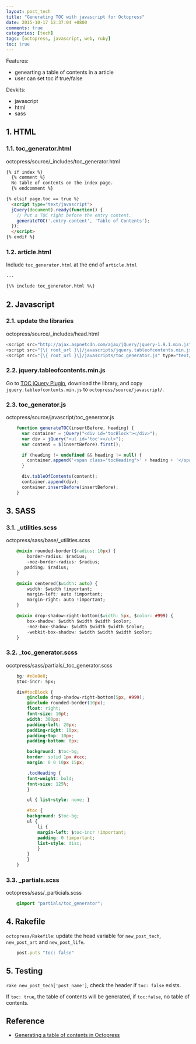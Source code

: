 ```yaml
---
layout: post_tech
title: "Generating TOC with javascript for Octopress"
date: 2015-10-17 12:37:04 +0800
comments: true
categories: [tech]
tags: [octopress, javascript, web, ruby]
toc: true
---
```


Features:

- genearting a table of contents in a article
- user can set toc if true/false


Devkits:

- javascript
- html
- sass


## 1. HTML


### 1.1. toc_generator.html

octopress/source/_includes/toc_generator.html

```html toc_generator.html
{% if index %}
  {% comment %}
  No table of contents on the index page.
  {% endcomment %}

{% elsif page.toc == true %}
  <script type="text/javascript">
  jQuery(document).ready(function() {
    // Put a TOC right before the entry content.
    generateTOC('.entry-content', 'Table of Contents');
  });
  </script>
{% endif %}
```

### 1.2. article.html

Include `toc_generator.html` at the end of `article.html`

```html article.html
...

{\% include toc_generator.html %\}
```

## 2. Javascript

### 2.1. update the libraries

octopress/source/_includes/head.html

```javascript head.html
<script src="http://ajax.aspnetcdn.com/ajax/jQuery/jquery-1.9.1.min.js"></script>
<script src="{\{ root_url }\}/javascripts/jquery.tableofcontents.min.js" type="text/javascript"></script>
<script src="{\{ root_url }\}/javascripts/toc_generator.js" type="text/javascript"></script>
```

### 2.2. jquery.tableofcontents.min.js

Go to [TOC jQuery Plugin](http://fuelyourcoding.com/scripts/toc/), 
download the library, and copy `jquery.tableofcontents.min.js` to `octopress/source/javascript/`.


### 2.3. toc_generator.js

octopress/source/javascript/toc_generator.js

```javascript toc_generator.js
	function generateTOC(insertBefore, heading) {
	  var container = jQuery("<div id='tocBlock'></div>");
	  var div = jQuery("<ul id='toc'></ul>");
	  var content = $(insertBefore).first();

	  if (heading != undefined && heading != null) {
	    container.append('<span class="tocHeading">' + heading + '</span>');
	  }

	  div.tableOfContents(content);
	  container.append(div);
	  container.insertBefore(insertBefore);
	}
```

## 3. SASS

### 3.1. _utilities.scss

octopress/sass/base/_utilities.scss

```css _utilities.scss
	@mixin rounded-border($radius: 10px) {
	    border-radius: $radius;
	    -moz-border-radius: $radius;
	   padding: $radius;
	}

	@mixin centered($width: auto) {
	    width: $width !important;
	    margin-left: auto !important;
	    margin-right: auto !important;
	}

	@mixin drop-shadow-right-bottom($width: 5px, $color: #999) {
	    box-shadow: $width $width $width $color;
	    -moz-box-shadow: $width $width $width $color;
	    -webkit-box-shadow: $width $width $width $color;
	}
```

### 3.2. _toc_generator.scss

ocotpress/sass/partials/_toc_generator.scss

```css _toc_generator.scss
	bg: #e8e8e8;
	$toc-incr: 5px;

	div#tocBlock {
	    @include drop-shadow-right-bottom(5px, #999);
	    @include rounded-border(10px);
	    float: right;
	    font-size: 10pt;
	    width: 300px;
	    padding-left: 20px;
	    padding-right: 10px;
	    padding-top: 10px;
	    padding-bottom: 0px;

	    background: $toc-bg;
	    border: solid 1px #ccc;
	    margin: 0 0 10px 15px;

	    .tocHeading {
		font-weight: bold;
		font-size: 125%;
	    }

	    ul { list-style: none; }

	    #toc {
		background: $toc-bg;
		ul {
		    li {
			margin-left: $toc-incr !important;
			padding: 0 !important;
			list-style: disc;
		    }
		}
	    }
	}
```

### 3.3. _partials.scss

octopress/sass/_particials.scss

```css _particials.scss
    @import "partials/toc_generator";
```

## 4. Rakefile

`octopress/Rakefile`: update the head variable for `new_post_tech`, `new_post_art` and `new_post_life`.

```ruby Rakefile
    post.puts "toc: false"
```

## 5. Testing

`rake new_post_tech['post_name']`, check the header if `toc: false` exists.

If `toc: true`, the table of contents will be generated, if `toc:false`, no table of contents.

## Reference

- [Generating a table of contents in Octopress](http://brizzled.clapper.org/blog/2012/02/04/generating-a-table-of-contents-in-octopress/)
